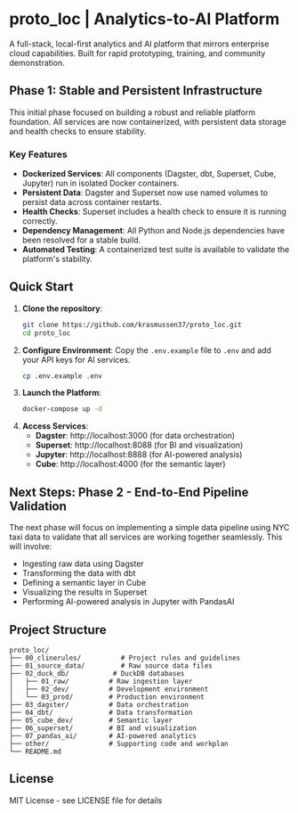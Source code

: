 # proto_loc | Analytics-to-AI Platform

A full-stack, local-first analytics and AI platform that mirrors enterprise cloud capabilities. Built for rapid prototyping, training, and community demonstration.

## Phase 1: Stable and Persistent Infrastructure

This initial phase focused on building a robust and reliable platform foundation. All services are now containerized, with persistent data storage and health checks to ensure stability.

### Key Features
- **Dockerized Services**: All components (Dagster, dbt, Superset, Cube, Jupyter) run in isolated Docker containers.
- **Persistent Data**: Dagster and Superset now use named volumes to persist data across container restarts.
- **Health Checks**: Superset includes a health check to ensure it is running correctly.
- **Dependency Management**: All Python and Node.js dependencies have been resolved for a stable build.
- **Automated Testing**: A containerized test suite is available to validate the platform's stability.

## Quick Start

1.  **Clone the repository**:
    ```bash
    git clone https://github.com/krasmussen37/proto_loc.git
    cd proto_loc
    ```
2.  **Configure Environment**:
    Copy the `.env.example` file to `.env` and add your API keys for AI services.
    ```bash
    cp .env.example .env
    ```
3.  **Launch the Platform**:
    ```bash
    docker-compose up -d
    ```
4.  **Access Services**:
    - **Dagster**: http://localhost:3000 (for data orchestration)
    - **Superset**: http://localhost:8088 (for BI and visualization)
    - **Jupyter**: http://localhost:8888 (for AI-powered analysis)
    - **Cube**: http://localhost:4000 (for the semantic layer)

## Next Steps: Phase 2 - End-to-End Pipeline Validation

The next phase will focus on implementing a simple data pipeline using NYC taxi data to validate that all services are working together seamlessly. This will involve:
- Ingesting raw data using Dagster
- Transforming the data with dbt
- Defining a semantic layer in Cube
- Visualizing the results in Superset
- Performing AI-powered analysis in Jupyter with PandasAI

## Project Structure

```
proto_loc/
├── 00_clinerules/          # Project rules and guidelines
├── 01_source_data/         # Raw source data files
├── 02_duck_db/           # DuckDB databases
│   ├── 01_raw/          # Raw ingestion layer
│   ├── 02_dev/          # Development environment
│   └── 03_prod/         # Production environment
├── 03_dagster/          # Data orchestration
├── 04_dbt/              # Data transformation
├── 05_cube_dev/         # Semantic layer
├── 06_superset/         # BI and visualization
├── 07_pandas_ai/        # AI-powered analytics
├── other/               # Supporting code and workplan
└── README.md
```

## License

MIT License - see LICENSE file for details
